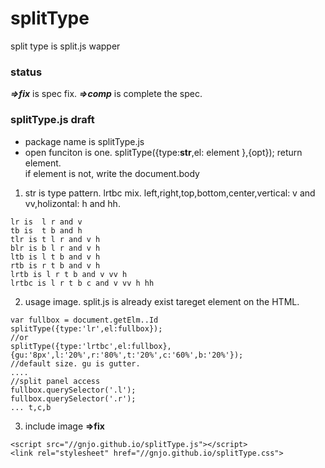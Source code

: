 # splitType
split type is split.js wapper

### status
___=>fix___ is spec fix.
___=>comp___ is complete the spec.

### splitType.js draft
- package name is splitType.js
- open funciton is one. splitType({type:__str__,el: element },{opt}); return element.   
if element is not, write the document.body
 1. str is type pattern.  lrtbc mix. left,right,top,bottom,center,vertical: v and vv,holizontal: h and hh.
```
lr is  l r and v
tb is  t b and h
tlr is t l r and v h
blr is b l r and v h
ltb is l t b and v h
rtb is r t b and v h
lrtb is l r t b and v vv h
lrtbc is l r t b c and v vv h hh
```
 2. usage image. split.js is already exist tareget element on the HTML.
```
var fullbox = document.getElm..Id
splitType({type:'lr',el:fullbox});
//or
splitType({type:'lrtbc',el:fullbox},{gu:'8px',l:'20%',r:'80%',t:'20%',c:'60%',b:'20%'}); 
//default size. gu is gutter.
....
//split panel access
fullbox.querySelector('.l');  
fullbox.querySelector('.r'); 
... t,c,b 
```
3. include image __=>fix__
```
<script src="//gnjo.github.io/splitType.js"></script>
<link rel="stylesheet" href="//gnjo.github.io/splitType.css">
```
